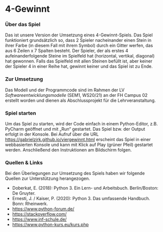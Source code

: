 # 4-Gewinnt

### Über das Spiel
Das ist unsere Version der Umsetzung eines 4-Gewinnt-Spiels. Das Spiel funktioniert grundsätzlich so, dass 2 Spieler nacheinander einen Stein in ihrer Farbe (in diesem Fall mit ihrem Symbol) durch ein Gitter werfen, das aus 6 Zeilen x 7 Spalten besteht. Der Spieler, der als erstes 4 aufeinanderfolgende Steine im Spielfeld hat (horizontal, vertikal, diagonal) hat gewonnen. Falls das Spielfeld mit allen Steinen befüllt ist, aber keiner der Spieler 4 in einer Reihe hat, gewinnt keiner und das Spiel ist zu Ende.  

### Zur Umsetzung
Das Modell und der Programmcode sind im Rahmen der LV *Softwareentwicklungsmodelle* (SEM1, WS20/21) an der FH Campus 02 erstellt worden und dienen als Abschlussprojekt für die Lehrveranstaltung. 

### Spiel starten
Um das Spiel zu starten, wird der Code einfach in einem Python-Editor, z.B. PyCharm geöffnet und mit „Run“ gestartet. Das Spiel bzw. der Output erfolgt in der Konsole. Bei Aufruf über die URL <https://gabrielzirk.github.io/viergewinnt.html> erscheint das Spiel in einer webbasierten Konsole und kann mit Klick auf Play (grüner Pfeil) gestartet werden. Anschließend den Instruktionen am Bildschirm folgen.

### Quellen & Links
Bei den Überlegungen zur Umsetzung des Spiels haben wir folgende Quellen zur Unterstützung herangezogen.
* Doberkat, E. (2018): Python 3. Ein Lern- und Arbeitsbuch. Berlin/Boston: De Gruyter.
* Ernesti, J. / Kaiser, P. (2020): Python 3. Das umfassende Handbuch. Bonn: Rheinwerk.  
* https://www.python-forum.de/
* https://stackoverflow.com/ 
* https://www.inf-schule.de/
* https://www.python-kurs.eu/kurs.php

